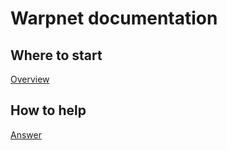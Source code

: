# **Warpnet documentation**

## Where to start

[Overview](index.md)

## How to help

[Answer](HOW-TO-HELP.md)